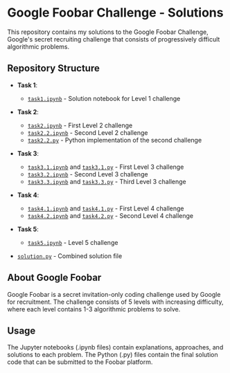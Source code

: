 # Google Foobar Challenge - Solutions

This repository contains my solutions to the Google Foobar Challenge, Google's secret recruiting challenge that consists of progressively difficult algorithmic problems.

## Repository Structure

- **Task 1**: 
  - [`task1.ipynb`](task1.ipynb) - Solution notebook for Level 1 challenge

- **Task 2**:
  - [`task2.ipynb`](task2.ipynb) - First Level 2 challenge
  - [`task2.2.ipynb`](task2.2.ipynb) - Second Level 2 challenge
  - [`task2.2.py`](task2.2.py) - Python implementation of the second challenge

- **Task 3**:
  - [`task3.1.ipynb`](task3.1.ipynb) and [`task3.1.py`](task3.1.py) - First Level 3 challenge
  - [`task3.2.ipynb`](task3.2.ipynb) - Second Level 3 challenge
  - [`task3.3.ipynb`](task3.3.ipynb) and [`task3.3.py`](task3.3.py) - Third Level 3 challenge

- **Task 4**:
  - [`task4.1.ipynb`](task4.1.ipynb) and [`task4.1.py`](task4.1.py) - First Level 4 challenge
  - [`task4.2.ipynb`](task4.2.ipynb) and [`task4.2.py`](task4.2.py) - Second Level 4 challenge

- **Task 5**:
  - [`task5.ipynb`](task5.ipynb) - Level 5 challenge

- [`solution.py`](solution.py) - Combined solution file

## About Google Foobar

Google Foobar is a secret invitation-only coding challenge used by Google for recruitment. The challenge consists of 5 levels with increasing difficulty, where each level contains 1-3 algorithmic problems to solve.

## Usage

The Jupyter notebooks (.ipynb files) contain explanations, approaches, and solutions to each problem.
The Python (.py) files contain the final solution code that can be submitted to the Foobar platform.
